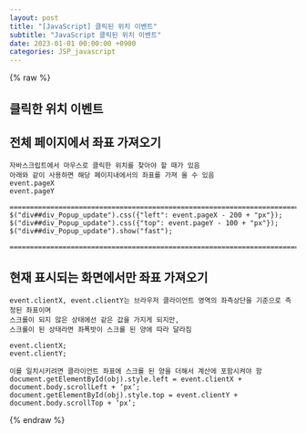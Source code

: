 ```yaml
---
layout: post
title: "[JavaScript] 클릭된 위치 이벤트"
subtitle: "JavaScript 클릭된 위치 이벤트"
date: 2023-01-01 00:00:00 +0900
categories: JSP_javascript
---
```

{% raw %}
## 클릭한 위치 이벤트  
  
## 전체 페이지에서 좌표 가져오기  
  
	자바스크립트에서 마우스로 클릭한 위치를 찾아야 할 때가 있음  
	아래와 같이 사용하면 해당 페이지내에서의 좌표를 가져 올 수 있음  
	event.pageX  
	event.pageY  
  
	=================================================================================================================  
	$("div##div_Popup_update").css({"left": event.pageX - 200 + "px"});  
	$("div##div_Popup_update").css({"top": event.pageY - 100 + "px"});  
	$("div##div_Popup_update").show("fast");  
  
	=================================================================================================================  
  
## 현재 표시되는 화면에서만 좌표 가져오기  
  
	event.clientX, event.clientY는 브라우저 클라이언트 영역의 좌측상단을 기준으로 측정된 좌표이며  
	스크롤이 되지 않은 상태에선 같은 값을 가지게 되지만,  
	스크롤이 된 상태라면 좌푝밧이 스크롤 된 양에 따라 달라짐  
  
	event.clientX;  
	event.clientY;  
  
	이를 일치시키려면 클라이언트 좌표에 스크롤 된 양을 더해서 계산에 포함시켜야 함  
	document.getElementById(obj).style.left = event.clientX + document.body.scrollLeft + ‘px’;  
	document.getElementById(obj).style.top = event.clientY + document.body.scrollTop + ‘px’;  
  

{% endraw %}
